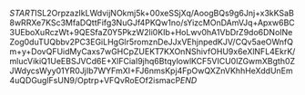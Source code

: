 $START$ISL2OrpzazIkLWdvijNOkmj5k+00xeSSjXq/AoogBQs9g6Jnj+x3kKSaB8wRRXe7KSc3MfaDQttFifg3NuGJf4PKQw1no/sYizcMOnDAmVJq+Apxw6BC3UEboXuRczWt+9QESfaZ0Y5PkzW2li0KIb+HoLwv0hA1VbDrZ9do6DNoINeZog0duTUQbbv2PC3EGiLHgGlr5romznDeJJxVEhjnpedKJV/CQv5aeOWnfQm+y+DovQFUidMyCaxs7wGHCpZUEKT7KXOnNShivfOHU9x6eXlNFL4EkrK/mlucVikiQ1UeEBSJVCd6E+XlFCiaI9jhq6BtqylowlKCF5VICU0lZGwmXBgth0ZJWdycsWyy01YR0JjIb7WYFmXI+FJ6nmsKpj4FpOwQXZnVKhhHeXddUnEm4uQDGuglFsUN9/Optrp+VFQvRoEOf2ismacP$END$